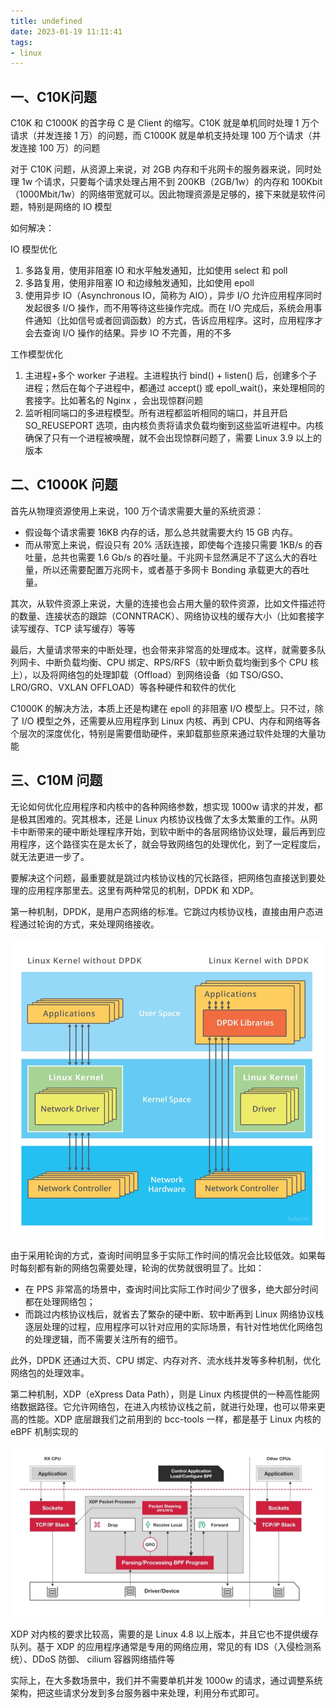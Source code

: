 ```yaml
---
title: undefined
date: 2023-01-19 11:11:41
tags:
- linux
---
```


## 一、C10K问题

C10K 和 C1000K 的首字母 C 是 Client 的缩写。C10K 就是单机同时处理 1 万个请求（并发连接 1 万）的问题，而 C1000K 就是单机支持处理 100 万个请求（并发连接 100 万）的问题

对于 C10K 问题，从资源上来说，对 2GB 内存和千兆网卡的服务器来说，同时处理 1w 个请求，只要每个请求处理占用不到 200KB（2GB/1w）的内存和 100Kbit（1000Mbit/1w）的网络带宽就可以。因此物理资源是足够的，接下来就是软件问题，特别是网络的 IO 模型

如何解决： 

IO 模型优化

1. 多路复用，使用非阻塞 IO 和水平触发通知，比如使用 select 和 poll
1. 多路复用，使用非阻塞 IO 和边缘触发通知，比如使用 epoll
1. 使用异步 IO（Asynchronous IO，简称为 AIO），异步 I/O 允许应用程序同时发起很多 I/O 操作，而不用等待这些操作完成。而在 I/O 完成后，系统会用事件通知（比如信号或者回调函数）的方式，告诉应用程序。这时，应用程序才会去查询 I/O 操作的结果。异步 IO 不完善，用的不多

工作模型优化

1. 主进程+多个 worker 子进程。主进程执行 bind() + listen() 后，创建多个子进程；然后在每个子进程中，都通过 accept() 或 epoll_wait()，来处理相同的套接字。比如著名的 Nginx ，会出现惊群问题
2. 监听相同端口的多进程模型。所有进程都监听相同的端口，并且开启 SO_REUSEPORT 选项，由内核负责将请求负载均衡到这些监听进程中。内核确保了只有一个进程被唤醒，就不会出现惊群问题了，需要 Linux 3.9 以上的版本

## 二、C1000K 问题

首先从物理资源使用上来说，100 万个请求需要大量的系统资源：

- 假设每个请求需要 16KB 内存的话，那么总共就需要大约 15 GB 内存。
- 而从带宽上来说，假设只有 20% 活跃连接，即使每个连接只需要 1KB/s 的吞吐量，总共也需要 1.6 Gb/s 的吞吐量。千兆网卡显然满足不了这么大的吞吐量，所以还需要配置万兆网卡，或者基于多网卡 Bonding 承载更大的吞吐量。

其次，从软件资源上来说，大量的连接也会占用大量的软件资源，比如文件描述符的数量、连接状态的跟踪（CONNTRACK）、网络协议栈的缓存大小（比如套接字读写缓存、TCP 读写缓存）等等

最后，大量请求带来的中断处理，也会带来非常高的处理成本。这样，就需要多队列网卡、中断负载均衡、CPU 绑定、RPS/RFS（软中断负载均衡到多个 CPU 核上），以及将网络包的处理卸载（Offload）到网络设备（如 TSO/GSO、LRO/GRO、VXLAN OFFLOAD）等各种硬件和软件的优化

C1000K 的解决方法，本质上还是构建在 epoll 的非阻塞 I/O 模型上。只不过，除了 I/O 模型之外，还需要从应用程序到 Linux 内核、再到 CPU、内存和网络等各个层次的深度优化，特别是需要借助硬件，来卸载那些原来通过软件处理的大量功能

## 三、C10M 问题

无论如何优化应用程序和内核中的各种网络参数，想实现 1000w 请求的并发，都是极其困难的。究其根本，还是 Linux 内核协议栈做了太多太繁重的工作。从网卡中断带来的硬中断处理程序开始，到软中断中的各层网络协议处理，最后再到应用程序，这个路径实在是太长了，就会导致网络包的处理优化，到了一定程度后，就无法更进一步了。

要解决这个问题，最重要就是跳过内核协议栈的冗长路径，把网络包直接送到要处理的应用程序那里去。这里有两种常见的机制，DPDK 和 XDP。

第一种机制，DPDK，是用户态网络的标准。它跳过内核协议栈，直接由用户态进程通过轮询的方式，来处理网络接收。

<img src="./image/DPDK.jpg" style="zoom:50%;" />

由于采用轮询的方式，查询时间明显多于实际工作时间的情况会比较低效。如果每时每刻都有新的网络包需要处理，轮询的优势就很明显了。比如：

- 在 PPS 非常高的场景中，查询时间比实际工作时间少了很多，绝大部分时间都在处理网络包；
- 而跳过内核协议栈后，就省去了繁杂的硬中断、软中断再到 Linux 网络协议栈逐层处理的过程，应用程序可以针对应用的实际场景，有针对性地优化网络包的处理逻辑，而不需要关注所有的细节。

此外，DPDK 还通过大页、CPU 绑定、内存对齐、流水线并发等多种机制，优化网络包的处理效率。

第二种机制，XDP（eXpress Data Path），则是 Linux 内核提供的一种高性能网络数据路径。它允许网络包，在进入内核协议栈之前，就进行处理，也可以带来更高的性能。XDP 底层跟我们之前用到的 bcc-tools 一样，都是基于 Linux 内核的 eBPF 机制实现的

<img src="./image/XDP.jpg" style="zoom:50%;" />

XDP 对内核的要求比较高，需要的是 Linux 4.8 以上版本，并且它也不提供缓存队列。基于 XDP 的应用程序通常是专用的网络应用，常见的有 IDS（入侵检测系统）、DDoS 防御、 cilium 容器网络插件等

实际上，在大多数场景中，我们并不需要单机并发 1000w 的请求，通过调整系统架构，把这些请求分发到多台服务器中来处理，利用分布式即可。









